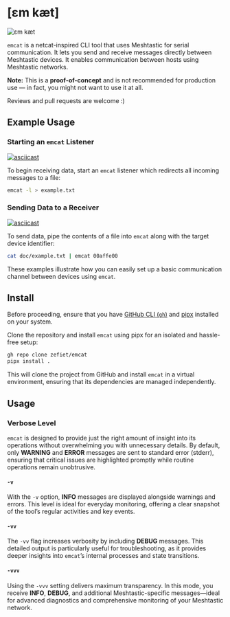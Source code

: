 # [ɛm kæt]

![ɛm kæt](doc/logo.png)

`emcat` is a netcat-inspired CLI tool that uses Meshtastic for serial communication.
It lets you send and receive messages directly between Meshtastic devices.
It enables communication between hosts using Meshtastic networks.

**Note:** This is a **proof-of-concept** and is not recommended for production use — in fact, you might not want to use it at all.

Reviews and pull requests are welcome :)

## Example Usage

### Starting an `emcat` Listener

[![asciicast](https://asciinema.org/a/B967gxiFQ7QUIdxePHIZDNo2B.svg)](https://asciinema.org/a/B967gxiFQ7QUIdxePHIZDNo2B)

To begin receiving data, start an `emcat` listener which redirects all incoming messages to a file:

```zsh
emcat -l > example.txt
```

### Sending Data to a Receiver

[![asciicast](https://asciinema.org/a/N8yNveya8QGlXTOkU3vwEH9VH.svg)](https://asciinema.org/a/N8yNveya8QGlXTOkU3vwEH9VH)

To send data, pipe the contents of a file into `emcat` along with the target device identifier:

```zsh
cat doc/example.txt | emcat 00affe00
```

These examples illustrate how you can easily set up a basic communication channel between devices using `emcat`.

## Install

Before proceeding, ensure that you have [GitHub CLI (`gh`)](https://cli.github.com/manual/installation) and [pipx](https://pipxproject.github.io/pipx/installation/) installed on your system.

Clone the repository and install `emcat` using pipx for an isolated and hassle-free setup:

```zsh
gh repo clone zefiet/emcat
pipx install .
```

This will clone the project from GitHub and install `emcat` in a virtual environment, ensuring that its dependencies are managed independently.

## Usage

### Verbose Level

`emcat` is designed to provide just the right amount of insight into its operations without overwhelming you with unnecessary details. By default, only **WARNING** and **ERROR** messages are sent to standard error (stderr), ensuring that critical issues are highlighted promptly while routine operations remain unobtrusive.

#### `-v`

With the `-v` option, **INFO** messages are displayed alongside warnings and errors. This level is ideal for everyday monitoring, offering a clear snapshot of the tool’s regular activities and key events.

#### `-vv`

The `-vv` flag increases verbosity by including **DEBUG** messages. This detailed output is particularly useful for troubleshooting, as it provides deeper insights into `emcat`’s internal processes and state transitions.

#### `-vvv`

Using the `-vvv` setting delivers maximum transparency. In this mode, you receive **INFO**, **DEBUG**, and additional Meshtastic-specific messages—ideal for advanced diagnostics and comprehensive monitoring of your Meshtastic network.
